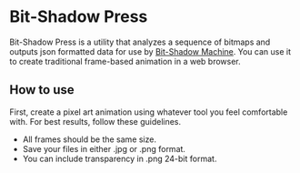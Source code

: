 Bit-Shadow Press
======

Bit-Shadow Press is a utility that analyzes a sequence of bitmaps and outputs json formatted data for use by [Bit-Shadow Machine](https://github.com/foldi/Bit-Shadow-Machine). You can use it to create traditional frame-based animation in a web browser.

## How to use

First, create a pixel art animation using whatever tool you feel comfortable with. For best results, follow these guidelines.

* All frames should be the same size.
* Save your files in either .jpg or .png format.
* You can include transparency in .png 24-bit format.
